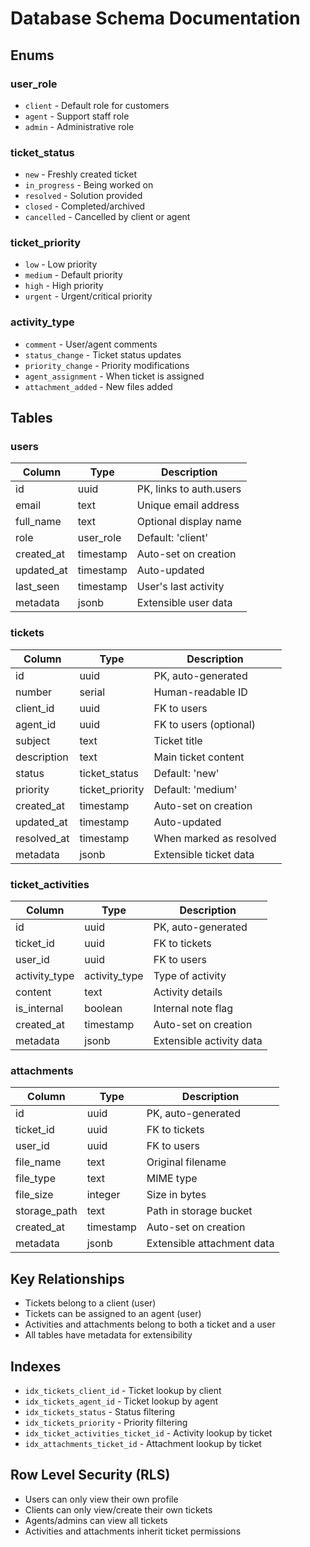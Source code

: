 # Database Schema Documentation

## Enums

### user_role
- `client` - Default role for customers
- `agent` - Support staff role
- `admin` - Administrative role

### ticket_status
- `new` - Freshly created ticket
- `in_progress` - Being worked on
- `resolved` - Solution provided
- `closed` - Completed/archived
- `cancelled` - Cancelled by client or agent

### ticket_priority
- `low` - Low priority
- `medium` - Default priority
- `high` - High priority
- `urgent` - Urgent/critical priority

### activity_type
- `comment` - User/agent comments
- `status_change` - Ticket status updates
- `priority_change` - Priority modifications
- `agent_assignment` - When ticket is assigned
- `attachment_added` - New files added

## Tables

### users
| Column      | Type      | Description                    |
|-------------|-----------|--------------------------------|
| id          | uuid      | PK, links to auth.users        |
| email       | text      | Unique email address           |
| full_name   | text      | Optional display name          |
| role        | user_role | Default: 'client'              |
| created_at  | timestamp | Auto-set on creation           |
| updated_at  | timestamp | Auto-updated                   |
| last_seen   | timestamp | User's last activity           |
| metadata    | jsonb     | Extensible user data           |

### tickets
| Column      | Type           | Description                |
|-------------|----------------|----------------------------|
| id          | uuid          | PK, auto-generated         |
| number      | serial        | Human-readable ID          |
| client_id   | uuid          | FK to users                |
| agent_id    | uuid          | FK to users (optional)     |
| subject     | text          | Ticket title               |
| description | text          | Main ticket content        |
| status      | ticket_status | Default: 'new'             |
| priority    | ticket_priority| Default: 'medium'          |
| created_at  | timestamp     | Auto-set on creation       |
| updated_at  | timestamp     | Auto-updated               |
| resolved_at | timestamp     | When marked as resolved    |
| metadata    | jsonb         | Extensible ticket data     |

### ticket_activities
| Column        | Type          | Description               |
|---------------|---------------|---------------------------|
| id            | uuid          | PK, auto-generated        |
| ticket_id     | uuid          | FK to tickets            |
| user_id       | uuid          | FK to users              |
| activity_type | activity_type | Type of activity         |
| content       | text          | Activity details         |
| is_internal   | boolean       | Internal note flag       |
| created_at    | timestamp     | Auto-set on creation     |
| metadata      | jsonb         | Extensible activity data |

### attachments
| Column       | Type      | Description                |
|-------------|-----------|----------------------------|
| id          | uuid      | PK, auto-generated         |
| ticket_id   | uuid      | FK to tickets             |
| user_id     | uuid      | FK to users               |
| file_name   | text      | Original filename         |
| file_type   | text      | MIME type                 |
| file_size   | integer   | Size in bytes             |
| storage_path| text      | Path in storage bucket    |
| created_at  | timestamp | Auto-set on creation      |
| metadata    | jsonb     | Extensible attachment data|

## Key Relationships
- Tickets belong to a client (user)
- Tickets can be assigned to an agent (user)
- Activities and attachments belong to both a ticket and a user
- All tables have metadata for extensibility

## Indexes
- `idx_tickets_client_id` - Ticket lookup by client
- `idx_tickets_agent_id` - Ticket lookup by agent
- `idx_tickets_status` - Status filtering
- `idx_tickets_priority` - Priority filtering
- `idx_ticket_activities_ticket_id` - Activity lookup by ticket
- `idx_attachments_ticket_id` - Attachment lookup by ticket

## Row Level Security (RLS)
- Users can only view their own profile
- Clients can only view/create their own tickets
- Agents/admins can view all tickets
- Activities and attachments inherit ticket permissions 